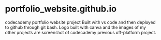 # portfolio_website.github.io
codecademy portfolio website project
Built with vs code and then deployed to github through git bash.
Logo built with canva and the images of my other projects are screenshot of codecademy previous off-platform project.
